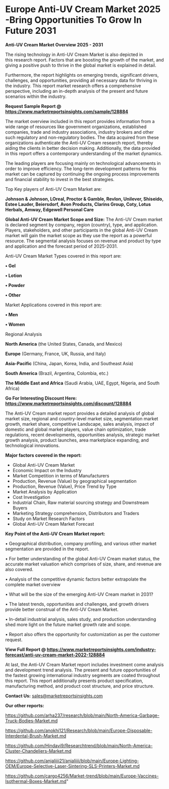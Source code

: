 # Europe Anti-UV Cream Market 2025 -Bring Opportunities To Grow In Future 2031

<Strong> Anti-UV Cream Market Overview 2025 - 2031</strong>

The rising technology in Anti-UV Cream Market is also depicted in this research report. Factors that are boosting the growth of the market, and giving a positive push to thrive in the global market is explained in detail.

Furthermore, the report highlights on emerging trends, significant drivers, challenges, and opportunities, providing all necessary data for thriving in the industry. This report market research offers a comprehensive perspective, including an in-depth analysis of the present and future scenarios within the industry.

<strong>Request Sample Report @ <a href=https://www.marketreportsinsights.com/sample/128884>https://www.marketreportsinsights.com/sample/128884</a></strong>

The market overview included in this report provides information from a wide range of resources like government organizations, established companies, trade and industry associations, industry brokers and other such regulatory and non-regulatory bodies. The data acquired from these organizations authenticate the Anti-UV Cream research report, thereby aiding the clients in better decision making. Additionally, the data provided in this report offers a contemporary understanding of the market dynamics.

The leading players are focusing mainly on technological advancements in order to improve efficiency. The long-term development patterns for this market can be captured by continuing the ongoing process improvements and financial stability to invest in the best strategies.

Top Key players of Anti-UV Cream Market are:

<strong>Johnson & Johnson, LOreal, Proctor & Gamble, Revlon, Unilever, Shiseido, Estee Lauder, Beiersdorf, Avon Products, Clarins Group, Coty, Lotus Herbals, Amway, Edgewell Personal Care</strong>

<strong><b>Global Anti-UV Cream Market Scope and Size:</b></strong>
The Anti-UV Cream market is declared segment by company, region (country), type, and application. Players, stakeholders, and other participants in the global Anti-UV Cream market will gain the market scope as they use the report as a powerful resource. The segmental analysis focuses on revenue and product by type and application and the forecast period of 2025-2031.

Anti-UV Cream Market Types covered in this report are:

<strong>• Gel

• Lotion

• Powder

• Other</strong>

Market Applications covered in this report are:

<strong>• Men

• Women</strong> 

Regional Analysis

<strong>North America</strong> (the United States, Canada, and Mexico)

<strong>Europe</strong> (Germany, France, UK, Russia, and Italy)

<strong>Asia-Pacific</strong> (China, Japan, Korea, India, and Southeast Asia)

<strong>South America</strong> (Brazil, Argentina, Colombia, etc.)

<strong>The Middle East and Africa</strong> (Saudi Arabia, UAE, Egypt, Nigeria, and South Africa)

<strong>Go For Interesting Discount Here: <a href=https://www.marketreportsinsights.com/discount/128884>https://www.marketreportsinsights.com/discount/128884</a></strong>

The Anti-UV Cream market report provides a detailed analysis of global market size, regional and country-level market size, segmentation market growth, market share, competitive Landscape, sales analysis, impact of domestic and global market players, value chain optimization, trade regulations, recent developments, opportunities analysis, strategic market growth analysis, product launches, area marketplace expanding, and technological innovations.

<strong><b>Major factors covered in the report:</b></strong>
<ul>
  <li>Global Anti-UV Cream Market </li>
  <li>Economic Impact on the Industry</li>
  <li>Market Competition in terms of Manufacturers</li>
  <li>Production, Revenue (Value) by geographical segmentation</li>
  <li>Production, Revenue (Value), Price Trend by Type</li>
  <li>Market Analysis by Application</li>
  <li>Cost Investigation</li>
  <li>Industrial Chain, Raw material sourcing strategy and Downstream Buyers</li>
  <li>Marketing Strategy comprehension, Distributors and Traders</li>
  <li>Study on Market Research Factors</li>
  <li>Global Anti-UV Cream Market Forecast</li>
</ul>

<strong><b>Key Point of the Anti-UV Cream Market report:</b></strong>

• Geographical distribution, company profiling, and various other market segmentation are provided in the report.

• For better understanding of the global Anti-UV Cream market status, the accurate market valuation which comprises of size, share, and revenue are also covered.

• Analysis of the competitive dynamic factors better extrapolate the complete market overview

• What will be the size of the emerging Anti-UV Cream market in 2031?

• The latest trends, opportunities and challenges, and growth drivers provide better construal of the Anti-UV Cream Market.

• In-detail industrial analysis, sales study, and production understanding shed more light on the future market growth rate and scope.

• Report also offers the opportunity for customization as per the customer request.

<strong><b>View Full Report @ <a href=https://www.marketreportsinsights.com/industry-forecast/anti-uv-cream-market-2022-128884>https://www.marketreportsinsights.com/industry-forecast/anti-uv-cream-market-2022-128884</a></b></strong>


At last, the Anti-UV Cream Market report includes investment come analysis and development trend analysis. The present and future opportunities of the fastest growing international industry segments are coated throughout this report. This report additionally presents product specification, manufacturing method, and product cost structure, and price structure.

<strong>Contact Us:</strong>
sales@marketreportsinsights.com

<strong>Our other reports:</strong>

<a href=https://github.com/arha237/research/blob/main/North-America-Garbage-Truck-Bodies-Market.md>https://github.com/arha237/research/blob/main/North-America-Garbage-Truck-Bodies-Market.md</a>

<a href=https://github.com/anokhi121/Research/blob/main/Europe-Disposable-Interdental-Brush-Market.md>https://github.com/anokhi121/Research/blob/main/Europe-Disposable-Interdental-Brush-Market.md</a>

<a href=https://github.com/Hindavi9/Researchtrend/blob/main/North-America-Cluster-Chandeliers-Market.md>https://github.com/Hindavi9/Researchtrend/blob/main/North-America-Cluster-Chandeliers-Market.md</a>

<a href=https://github.com/anjaliiii21/anjaliiii/blob/main/Europe-Lighting-OEM/Europe-Selective-Laser-Sintering-SLS-Printers-Market.md>https://github.com/anjaliiii21/anjaliiii/blob/main/Europe-Lighting-OEM/Europe-Selective-Laser-Sintering-SLS-Printers-Market.md</a>

<a href=https://github.com/cargo4256/Market-trend/blob/main/Europe-Vaccines-Isothermal-Boxes-Market.md>https://github.com/cargo4256/Market-trend/blob/main/Europe-Vaccines-Isothermal-Boxes-Market.md</a>"
